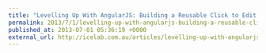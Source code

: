 ```yaml
---
title: "Levelling Up With AngularJS: Building a Reusable Click to Edit Directive"
permalink: 2013/7/1/levelling-up-with-angularjs-building-a-reusable-click-to-edit-directive
published_at: 2013-07-01 05:36:19 +0000
external_url: http://icelab.com.au/articles/levelling-up-with-angularjs-building-a-reusable-click-to-edit-directive/
---
```

